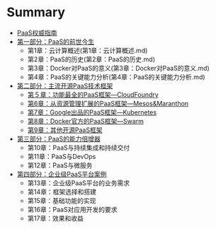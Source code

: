 # Summary

* [PaaS权威指南](README.md)
* [第一部分：PaaS的前世今生](第一部分.md)
    * 第1章：云计算概述(第1章：云计算概述.md)
    * 第2章：PaaS的历史(第2章：PaaS的历史.md)
    * 第3章：Docker对PaaS的意义(第3章：Docker对PaaS的意义.md)
    * 第4章：PaaS的关键能力分析(第4章：PaaS的关键能力分析.md)
* [第二部分：主流开源PaaS技术框架](第二部分.md)
    * [第５章：功能最全的PaaS框架—CloudFoundry](第五章：功能最全的paas框架—cloudfoundry.md)
    * [第6章：从资源管理扩展的PaaS框架—Mesos&Maranthon](第6章：从资源管理扩展的paas框架—mesosmaranthon.md)
    * [第7章：Google出品的PaaS框架—Kubernetes](第7章：google出品的paas框架—kubernetes.md)
    * [第8章：Docker官方的PaaS框架—Swarm](第8章：docker官方的paas框架—swarm.md)
    * [第9章：其他开源PaaS框架](第9章：其他开源paas框架.md)
* [第三部分：PaaS的能力倍增器](第三部分：paas的能力倍增器.md)
    * 第10章：PaaS与持续集成和持续交付
    * 第11章：PaaS与DevOps
    * 第12章：PaaS与微服务
* [第四部分：企业级PaaS平台案例](第四部分：企业级paas平台案例.md)
    * 第13章：企业级PaaS平台的业务需求
    * 第14章：框架选择和搭建
    * 第15章：基础功能的实现
    * 第16章：PaaS对应用开发的要求
    * 第17章：效果和收益

